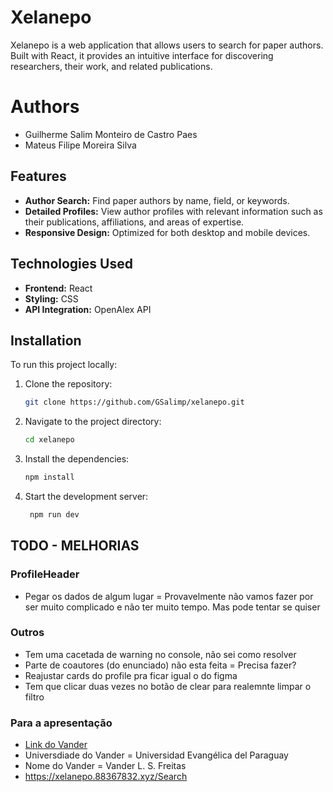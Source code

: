 # Xelanepo

Xelanepo is a web application that allows users to search for paper authors. Built with React, it provides an intuitive interface for discovering researchers, their work, and related publications.

# Authors
- Guilherme Salim Monteiro de Castro Paes
- Mateus Filipe Moreira Silva

## Features

- **Author Search:** Find paper authors by name, field, or keywords.
- **Detailed Profiles:** View author profiles with relevant information such as their publications, affiliations, and areas of expertise.
- **Responsive Design:** Optimized for both desktop and mobile devices.

## Technologies Used

- **Frontend:** React
- **Styling:** CSS
- **API Integration:** OpenAlex API

## Installation

To run this project locally:

1. Clone the repository:
   ```bash
   git clone https://github.com/GSalimp/xelanepo.git

2. Navigate to the project directory:
   ```bash
   cd xelanepo

3. Install the dependencies:
   ```bash
   npm install

4. Start the development server:
   ```bash
    npm run dev

## TODO - MELHORIAS

### ProfileHeader
- Pegar os dados de algum lugar = Provavelmente não vamos fazer por ser muito complicado e não ter muito tempo. Mas pode tentar se quiser

### Outros
- Tem uma cacetada de warning no console, não sei como resolver
- Parte de coautores (do enunciado) não esta feita = Precisa fazer?
- Reajustar cards do profile pra ficar igual o do figma
- Tem que clicar duas vezes no botão de clear para realemnte limpar o filtro

### Para a apresentação
- [Link do Vander](http://127.0.0.1:5173/Profile/A5058053632)
- Universdiade do Vander = Universidad Evangélica del Paraguay
- Nome do Vander = Vander L. S. Freitas
- https://xelanepo.88367832.xyz/Search
